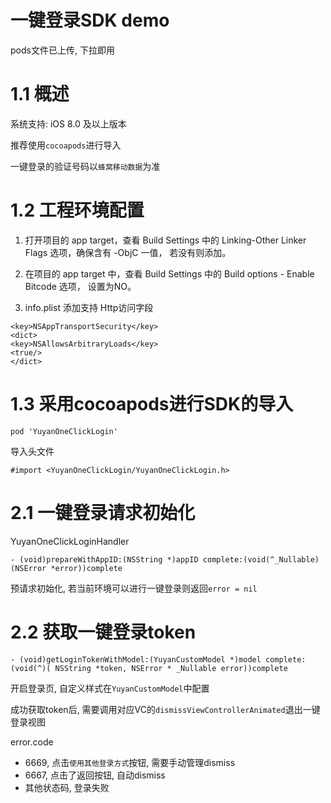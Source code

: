 # 一键登录SDK demo

pods文件已上传, 下拉即用

# 1.1 概述

系统支持: iOS 8.0 及以上版本

推荐使用`cocoapods`进行导入

一键登录的验证号码以`蜂窝移动数据`为准

# 1.2 工程环境配置

1. 打开项目的 app target，查看 Build Settings 中的 Linking-Other Linker Flags 选项，确保含有 -ObjC 一值， 若没有则添加。

2. 在项目的 app target 中，查看 Build Settings 中的 Build options - Enable Bitcode 选项， 设置为NO。 

3. info.plist 添加支持 Http访问字段

```obj-c
<key>NSAppTransportSecurity</key>
<dict>
<key>NSAllowsArbitraryLoads</key>
<true/>
</dict>
```

# 1.3 采用cocoapods进行SDK的导入

```
pod 'YuyanOneClickLogin'
```

导入头文件

```
#import <YuyanOneClickLogin/YuyanOneClickLogin.h>
```

# 2.1 一键登录请求初始化

YuyanOneClickLoginHandler

```
- (void)prepareWithAppID:(NSString *)appID complete:(void(^_Nullable)(NSError *error))complete
```

预请求初始化, 若当前环境可以进行一键登录则返回`error = nil`

# 2.2 获取一键登录token

```
- (void)getLoginTokenWithModel:(YuyanCustomModel *)model complete:(void(^)( NSString *token, NSError * _Nullable error))complete
```

开启登录页, 自定义样式在`YuyanCustomModel`中配置

成功获取token后, 需要调用对应VC的`dismissViewControllerAnimated`退出一键登录视图

error.code

 - 6669, 点击`使用其他登录方式`按钮, 需要手动管理dismiss
 - 6667, 点击了返回按钮, 自动dismiss
 - 其他状态码, 登录失败
